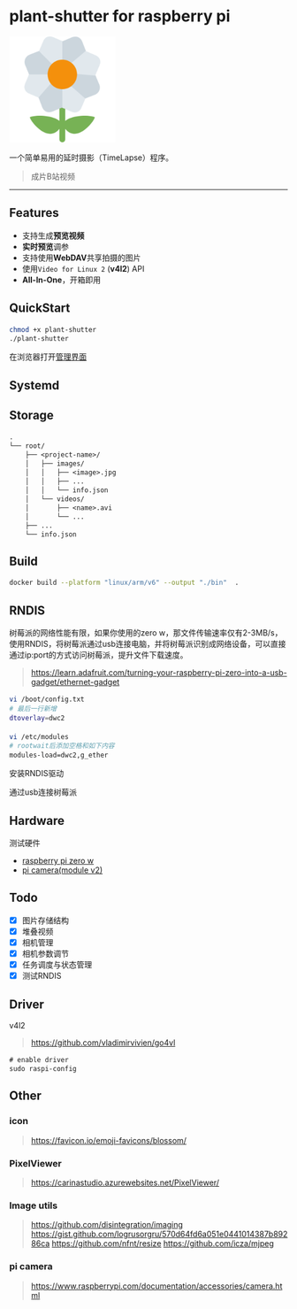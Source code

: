 # plant-shutter for raspberry pi

![icon](asset/icon-192x192.png)

一个简单易用的延时摄影（TimeLapse）程序。

> 成片B站视频

***

## Features

* 支持生成**预览视频**
* **实时预览**调参
* 支持使用**WebDAV**共享拍摄的图片
* 使用`Video for Linux 2` (**v4l2**) API
* **All-In-One**，开箱即用

## QuickStart

```sh
chmod +x plant-shutter
./plant-shutter
```

在浏览器打开[管理界面](raspberry:9999)

## Systemd



## Storage

```
.
└── root/
    ├── <project-name>/
    │   ├── images/
    │   │   ├── <image>.jpg
    │   │   ├── ...
    │   │   └── info.json
    │   └── videos/
    │       ├── <name>.avi
    │       └── ...
    ├── ...
    └── info.json
```


## Build

```sh
docker build --platform "linux/arm/v6" --output "./bin"  .
```

## RNDIS

树莓派的网络性能有限，如果你使用的zero w，那文件传输速率仅有2-3MB/s，使用RNDIS，将树莓派通过usb连接电脑，并将树莓派识别成网络设备，可以直接通过ip:port的方式访问树莓派，提升文件下载速度。

> https://learn.adafruit.com/turning-your-raspberry-pi-zero-into-a-usb-gadget/ethernet-gadget

```bash
vi /boot/config.txt
# 最后一行新增
dtoverlay=dwc2

vi /etc/modules
# rootwait后添加空格和如下内容
modules-load=dwc2,g_ether
```

安装RNDIS驱动

通过usb连接树莓派

## Hardware

测试硬件

* [raspberry pi zero w](https://www.raspberrypi.com/products/raspberry-pi-zero-w/)
* [pi camera(module v2)](https://www.raspberrypi.com/products/camera-module-v2/)

## Todo

- [x] 图片存储结构
- [x] 堆叠视频
- [x] 相机管理
- [x] 相机参数调节
- [x] 任务调度与状态管理
- [x] 测试RNDIS

## Driver

v4l2

> https://github.com/vladimirvivien/go4vl

```shell
# enable driver
sudo raspi-config
```

## Other

### icon

> https://favicon.io/emoji-favicons/blossom/

### PixelViewer

> https://carinastudio.azurewebsites.net/PixelViewer/


### Image utils

> https://github.com/disintegration/imaging
> https://gist.github.com/logrusorgru/570d64fd6a051e0441014387b89286ca
> https://github.com/nfnt/resize
> https://github.com/icza/mjpeg

### pi camera

> https://www.raspberrypi.com/documentation/accessories/camera.html
